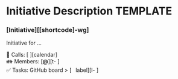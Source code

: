 # Initiative Description TEMPLATE 

### [Initiative][[shortcode]-wg]

Initiative for ...

📅 Calls: [ ][calendar]  
👪 Members: [**@**][t- ]  
✅ Tasks: GitHub board > [` ` label][l- ]  
